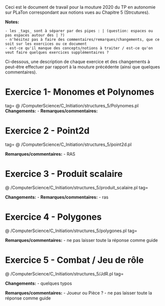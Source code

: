 
Ceci est le document de travail pour la mouture 2020 du TP en autonomie sur PLaTon correspondant aux notions vues au Chapitre 5 (Strcutures).


**Notes:**

    - les _tags_ sont à séparer par des pipes : | (question: espaces ou pas espaces autour des | ?)
    - n'hésitez pas à faire des commentaires/remarques/changements, que ce soit sur les exercices ou ce document
    - est-ce qu'il manque des concepts/notions à traiter / est-ce qu'on veut faire quelques exercices supplémentaires ?


Ci-dessous, une description de chaque exercice et des changements à peut-être effectuer par rapport à la mouture précédente (ainsi que quelques commentaires).

# Exercice 1- Monomes et Polynomes
tag=
@ /ComputerScience/C_Initiation/structures_5/Polynomes.pl
**Changements:**
    - 
**Remarques/commentaires:**

# Exercice 2 - Point2d
tag=
@ /ComputerScience/C_Initiation/structures_5/point2d.pl

**Remarques/commentaires:**
    - RAS

# Exercice 3 - Produit scalaire

@ /ComputerScience/C_Initiation/structures_5/produit_scalaire.pl
tag=

**Changements:**
    - 
**Remarques/commentaires:**
    - ras
# Exercice 4 - Polygones

@ /ComputerScience/C_Initiation/structures_5/polygones.pl
tag=

**Remarques/commentaires:**
    - ne pas laisser toute la réponse comme guide

# Exercice 5 - Combat / Jeu de rôle

@ /ComputerScience/C_Initiation/structures_5/JdR.pl
tag=

**Changements:**
    - quelques typos

**Remarques/commentaires:**
    - Joueur ou Pièce ?
    - ne pas laisser toute la réponse comme guide




